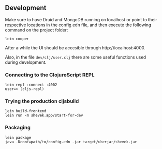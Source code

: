 ## Development

Make sure to have Druid and MongoDB running on localhost or point to their respective locations in the config.edn file, and then execute the following command on the project folder:

```
lein cooper
```

After a while the UI should be accesible through http://localhost:4000.

Also, in the file `dev/clj/user.clj` there are some useful functions used during development.

### Connecting to the ClojureScript REPL

```
lein repl :connect :4002
user=> (cljs-repl)
```

### Trying the production cljsbuild

```
lein build-frontend
lein run -m shevek.app/start-for-dev
```

### Packaging

```
lein package
java -Dconf=path/to/config.edn -jar target/uberjar/shevek.jar
```

